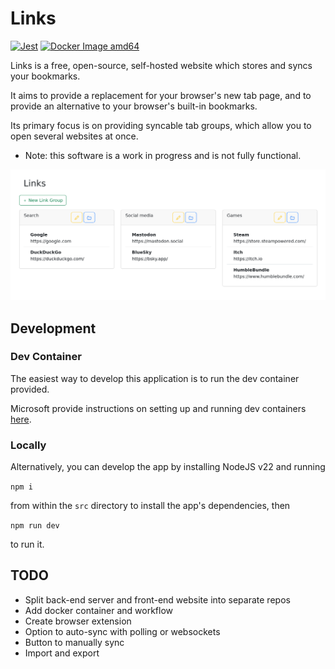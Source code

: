 # Links

[![Jest](https://github.com/mcarr823/react-links/actions/workflows/jest.yml/badge.svg)](https://github.com/mcarr823/react-links/actions/workflows/jest.yml)
[![Docker Image amd64](https://github.com/mcarr823/react-links/actions/workflows/docker-image.yml/badge.svg)](https://github.com/mcarr823/react-links/actions/workflows/docker-image.yml)

Links is a free, open-source, self-hosted website which stores and syncs your bookmarks.

It aims to provide a replacement for your browser's new tab page, and to provide an alternative to your browser's built-in bookmarks.

Its primary focus is on providing syncable tab groups, which allow you to open several websites at once.

* Note: this software is a work in progress and is not fully functional.

![Home screen](screenshots/home.png)

## Development

### Dev Container

The easiest way to develop this application is to run the dev container provided.

Microsoft provide instructions on setting up and running dev containers [here](https://code.visualstudio.com/docs/devcontainers/containers).

### Locally

Alternatively, you can develop the app by installing NodeJS v22 and running

`npm i`

from within the `src` directory to install the app's dependencies, then

`npm run dev`

to run it.

## TODO

- Split back-end server and front-end website into separate repos
- Add docker container and workflow
- Create browser extension
- Option to auto-sync with polling or websockets
- Button to manually sync
- Import and export